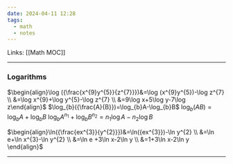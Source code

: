 ```yaml
---
date: 2024-04-11 12:28
tags:
  - math
  - notes
---
```

Links: [[Math MOC]]

---
### Logarithms
$\begin{align}\log ({\frac{x^{9}y^{5}}{z^{7}}})&=\log (x^{9}y^{5})-\log z^{7} \\ &=\log x^{9}+\log y^{5}-\log z^{7} \\ &=9\log x+5\log y-7\log z\end{align}$
$\log_{b}({\frac{A}{B}})=\log_{b}A-\log_{b}B$
$\log_{b}({AB})=\log_{b}A+\log_{b}B$
$\log_{b}A^{n_1}+\log_{b}B^{n_{2}}=n_{1}\log A-n_{2}\log B$

$\begin{align}\ln({\frac{ex^{3}}{y^{2}}})&=\ln({ex^{3}})-\ln y^{2} \\ &=\ln e+\ln x^{3}-\ln y^{2} \\ &=\ln e +3\ln x-2\ln y \\ &=1+3\ln x-2\ln y \end{align}$



---
